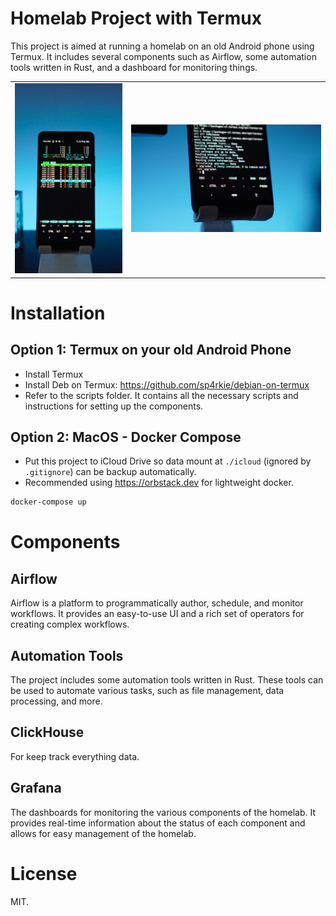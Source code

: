 # Homelab Project with Termux

This project is aimed at running a homelab on an old Android phone using Termux. It includes several components such as Airflow, some automation tools written in Rust, and a dashboard for monitoring things.

<table>
    <tr>
        <td>
            <img src="./screenshot/_DSC3625.png" />
        </td>
        <td>
            <img src="./screenshot/_DSC3637.png" />
        </td>
    </tr>
</table>

# Installation

## Option 1: Termux on your old Android Phone

- Install Termux
- Install Deb on Termux: https://github.com/sp4rkie/debian-on-termux
- Refer to the scripts folder. It contains all the necessary scripts and instructions for setting up the components.

## Option 2: MacOS - Docker Compose

- Put this project to iCloud Drive so data mount at `./icloud` (ignored by `.gitignore`) can be backup automatically.
- Recommended using https://orbstack.dev for lightweight docker.

```bash
docker-compose up
```


# Components

## Airflow

Airflow is a platform to programmatically author, schedule, and monitor workflows. It provides an easy-to-use UI and a rich set of operators for creating complex workflows.

## Automation Tools

The project includes some automation tools written in Rust. These tools can be used to automate various tasks, such as file management, data processing, and more.

## ClickHouse

For keep track everything data.

## Grafana

The dashboards for monitoring the various components of the homelab. It provides real-time information about the status of each component and allows for easy management of the homelab.

# License

MIT.
